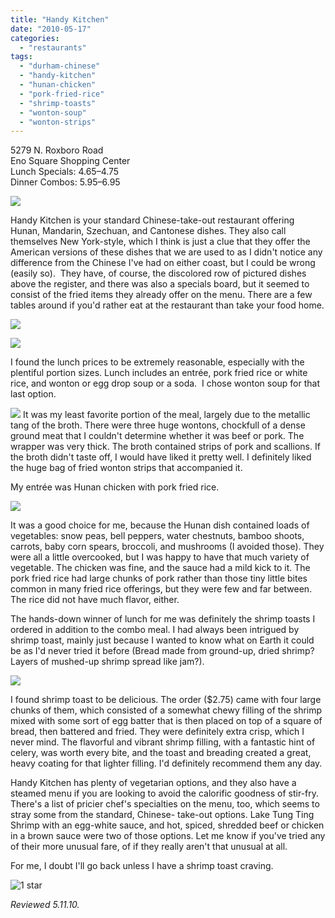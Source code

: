 ```yaml
---
title: "Handy Kitchen"
date: "2010-05-17"
categories:
  - "restaurants"
tags:
  - "durham-chinese"
  - "handy-kitchen"
  - "hunan-chicken"
  - "pork-fried-rice"
  - "shrimp-toasts"
  - "wonton-soup"
  - "wonton-strips"
---
```


5279 N. Roxboro Road\
Eno Square Shopping Center\
Lunch Specials: $4.65–$4.75\
Dinner Combos: $5.95–$6.95

![](https://thegourmez-wpmedia.s3.amazonaws.com/2024/07/handy4.jpg)

Handy Kitchen is your standard Chinese-take-out restaurant offering Hunan, Mandarin, Szechuan, and Cantonese dishes. They also call themselves New York-style, which I think is just a clue that they offer the American versions of these dishes that we are used to as I didn't notice any difference from the Chinese I've had on either coast, but I could be wrong (easily so).  They have, of course, the discolored row of pictured dishes above the register, and there was also a specials board, but it seemed to consist of the fried items they already offer on the menu. There are a few tables around if you'd rather eat at the restaurant than take your food home.

![](https://thegourmez-wpmedia.s3.amazonaws.com/2024/07/handy7.jpg)

![](https://thegourmez-wpmedia.s3.amazonaws.com/2024/07/handy9.jpg)

I found the lunch prices to be extremely reasonable, especially with the plentiful portion sizes. Lunch includes an entrée, pork fried rice or white rice, and wonton or egg drop soup or a soda.  I chose wonton soup for that last option.

![](https://thegourmez-wpmedia.s3.amazonaws.com/2024/07/handy3.jpg)  It was my least favorite portion of the meal, largely due to the metallic tang of the broth. There were three huge wontons, chockfull of a dense ground meat that I couldn't determine whether it was beef or pork. The wrapper was very thick. The broth contained strips of pork and scallions. If the broth didn't taste off, I would have liked it pretty well. I definitely liked the huge bag of fried wonton strips that accompanied it.

My entrée was Hunan chicken with pork fried rice.

![](https://thegourmez-wpmedia.s3.amazonaws.com/2024/07/handy1.jpg)

It was a good choice for me, because the Hunan dish contained loads of vegetables: snow peas, bell peppers, water chestnuts, bamboo shoots, carrots, baby corn spears, broccoli, and mushrooms (I avoided those). They were all a little overcooked, but I was happy to have that much variety of vegetable. The chicken was fine, and the sauce had a mild kick to it. The pork fried rice had large chunks of pork rather than those tiny little bites common in many fried rice offerings, but they were few and far between. The rice did not have much flavor, either.

The hands-down winner of lunch for me was definitely the shrimp toasts I ordered in addition to the combo meal. I had always been intrigued by shrimp toast, mainly just because I wanted to know what on Earth it could be as I'd never tried it before (Bread made from ground-up, dried shrimp? Layers of mushed-up shrimp spread like jam?).

![](https://thegourmez-wpmedia.s3.amazonaws.com/2024/07/handy2.jpg)

I found shrimp toast to be delicious. The order ($2.75) came with four large chunks of them, which consisted of a somewhat chewy filling of the shrimp mixed with some sort of egg batter that is then placed on top of a square of bread, then battered and fried. They were definitely extra crisp, which I never mind. The flavorful and vibrant shrimp filling, with a fantastic hint of celery, was worth every bite, and the toast and breading created a great, heavy coating for that lighter filling. I'd definitely recommend them any day.

Handy Kitchen has plenty of vegetarian options, and they also have a steamed menu if you are looking to avoid the calorific goodness of stir-fry. There's a list of pricier chef's specialties on the menu, too, which seems to stray some from the standard, Chinese- take-out options. Lake Tung Ting Shrimp with an egg-white sauce, and hot, spiced, shredded beef or chicken in a brown sauce were two of those options. Let me know if you've tried any of their more unusual fare, of if they really aren't that unusual at all.

For me, I doubt I'll go back unless I have a shrimp toast craving.




<div class="caption">

![1 star](http://s3.amazonaws.com/thegourmez-wpmedia/2009/04/rating_olive1.gif "rating_olive1")</div>


_Reviewed 5.11.10._
